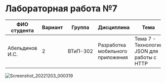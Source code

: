 # Лабораторная работа №7

| ФИО студента | Вариант | Группа | Дисциплина| Тема |
| ------ | ------ | ------ | ------ | ------ |
| Абельдинов И.С. | 2 | ВТиП-302 | Разработка мобильного приложения | Тема 7 - Технология JSON для работы с HTTP |

![Screenshot_20221203_000319](https://user-images.githubusercontent.com/71010650/205358616-2b593b2e-9613-4dfa-9196-bee17ad4d4cf.png)
